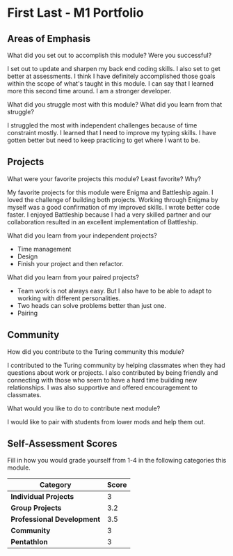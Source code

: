 # First Last - M1 Portfolio

## Areas of Emphasis

What did you set out to accomplish this module? Were you successful?

I set out to update and sharpen my back end coding skills. I also set to get better at assessments. I think I have definitely accomplished those goals within the scope of what's taught in this module. I can say that I learned more this second time around. I am a stronger developer.

What did you struggle most with this module? What did you learn from that struggle?

I struggled the most with independent challenges because of time constraint mostly. I learned that I need to improve my typing skills. I have gotten better but need to keep practicing to get where I want to be.


## Projects

What were your favorite projects this module? Least favorite? Why?

My favorite projects for this module were Enigma and Battleship again. I loved the challenge of building both projects. Working through Enigma by myself was a good confirmation of my improved skills. I wrote better code faster. I enjoyed Battleship because I had a very skilled partner and our collaboration resulted in an excellent implementation of Battleship.

What did you learn from your independent projects?

- Time management
- Design
- Finish your project and then refactor.


What did you learn from your paired projects?

- Team work is not always easy. But I also have to be able to adapt to working with different personalities.
- Two heads can solve problems better than just one.
- Pairing

## Community

How did you contribute to the Turing community this module?

I contributed to the Turing community by helping classmates when they had questions about work or projects. I also contributed by being friendly and connecting with those who seem to have a hard time building new relationships. I was also supportive and offered encouragement to classmates.

What would you like to do to contribute next module?

I would like to pair with students from lower mods and help them out.

## Self-Assessment Scores

Fill in how you would grade yourself from 1-4 in the following categories this module.

| Category                     | Score |
| -----------------------------| ----- |
| **Individual Projects**      |   3   |
| **Group Projects**           |   3.2 |
| **Professional Development** |   3.5 |
| **Community**                |   3   |
| **Pentathlon**               |   3   |
